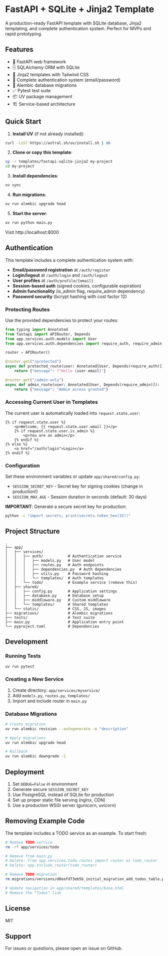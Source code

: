 # FastAPI + SQLite + Jinja2 Template

A production-ready FastAPI template with SQLite database, Jinja2 templating, and complete authentication system. Perfect for MVPs and rapid prototyping.

## Features

- 🚀 FastAPI web framework
- 🗄️ SQLAlchemy ORM with SQLite
- 🎨 Jinja2 templates with Tailwind CSS
- 🔐 Complete authentication system (email/password)
- 🔄 Alembic database migrations
- ✅ Pytest test suite
- 📦 UV package management
- 🏗️ Service-based architecture

## Quick Start

1. **Install UV** (if not already installed):
```bash
curl -LsSf https://astral.sh/uv/install.sh | sh
```

2. **Clone or copy this template**:
```bash
cp -r templates/fastapi-sqlite-jinja2 my-project
cd my-project
```

3. **Install dependencies**:
```bash
uv sync
```

4. **Run migrations**:
```bash
uv run alembic upgrade head
```

5. **Start the server**:
```bash
uv run python main.py
```

Visit http://localhost:8000

## Authentication

This template includes a complete authentication system with:

- **Email/password registration** at `/auth/register`
- **Login/logout** at `/auth/login` and `/auth/logout`
- **User profiles** at `/auth/profile/{email}`
- **Session-based auth** (signed cookies, configurable expiration)
- **Admin functionality** (is_admin flag, require_admin dependency)
- **Password security** (bcrypt hashing with cost factor 12)

### Protecting Routes

Use the provided dependencies to protect your routes:

```python
from typing import Annotated
from fastapi import APIRouter, Depends
from app.services.auth.models import User
from app.services.auth.dependencies import require_auth, require_admin

router = APIRouter()

@router.get("/protected")
async def protected_route(user: Annotated[User, Depends(require_auth)]):
    return {"message": f"Hello {user.email}"}

@router.get("/admin-only")
async def admin_route(user: Annotated[User, Depends(require_admin)]):
    return {"message": "Admin access granted"}
```

### Accessing Current User in Templates

The current user is automatically loaded into `request.state.user`:

```jinja2
{% if request.state.user %}
    <p>Welcome, {{ request.state.user.email }}</p>
    {% if request.state.user.is_admin %}
        <p>You are an admin</p>
    {% endif %}
{% else %}
    <a href="/auth/login">Login</a>
{% endif %}
```

### Configuration

Set these environment variables or update `app/shared/config.py`:

- `SESSION_SECRET_KEY` - Secret key for signing cookies (change in production!)
- `SESSION_MAX_AGE` - Session duration in seconds (default: 30 days)

**IMPORTANT**: Generate a secure secret key for production:
```bash
python -c "import secrets; print(secrets.token_hex(32))"
```

## Project Structure

```
.
├── app/
│   ├── services/
│   │   ├── auth/           # Authentication service
│   │   │   ├── models.py   # User model
│   │   │   ├── routes.py   # Auth endpoints
│   │   │   ├── dependencies.py  # Auth dependencies
│   │   │   ├── utils.py    # Password hashing
│   │   │   └── templates/  # Auth templates
│   │   └── todo/           # Example service (remove this)
│   ├── shared/
│   │   ├── config.py       # Application settings
│   │   ├── database.py     # Database setup
│   │   ├── middleware.py   # Custom middleware
│   │   └── templates/      # Shared templates
│   └── static/             # CSS, JS, images
├── migrations/             # Alembic migrations
├── tests/                  # Test suite
├── main.py                 # Application entry point
└── pyproject.toml          # Dependencies
```

## Development

### Running Tests

```bash
uv run pytest
```

### Creating a New Service

1. Create directory: `app/services/myservice/`
2. Add `models.py`, `routes.py`, `templates/`
3. Import and include router in `main.py`

### Database Migrations

```bash
# Create migration
uv run alembic revision --autogenerate -m "description"

# Apply migrations
uv run alembic upgrade head

# Rollback
uv run alembic downgrade -1
```

## Deployment

1. Set `DEBUG=False` in environment
2. Generate secure `SESSION_SECRET_KEY`
3. Use PostgreSQL instead of SQLite for production
4. Set up proper static file serving (nginx, CDN)
5. Use a production WSGI server (gunicorn, uvicorn)

## Removing Example Code

The template includes a TODO service as an example. To start fresh:

```bash
# Remove TODO service
rm -rf app/services/todo

# Remove from main.py
# Delete: from app.services.todo.routes import router as todo_router
# Delete: app.include_router(todo_router)

# Remove TODO migration
rm migrations/versions/d8eafd73eb5b_initial_migration_add_todos_table.py

# Update navigation in app/shared/templates/base.html
# Remove the "Todos" link
```

## License

MIT

## Support

For issues or questions, please open an issue on GitHub.
